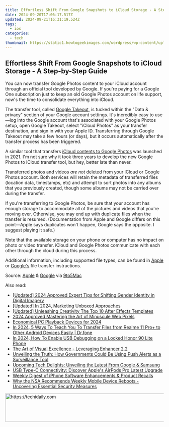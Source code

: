 ```yaml
---
title: Effortless Shift From Google Snapshots to iCloud Storage - A Step-by-Step Guide
date: 2024-09-20T17:06:17.517Z
updated: 2024-09-21T16:31:19.524Z
tags:
  - ios
categories:
  - tech
thumbnail: https://static1.howtogeekimages.com/wordpress/wp-content/uploads/2024/07/18.jpg
---
```


## Effortless Shift From Google Snapshots to iCloud Storage - A Step-by-Step Guide

You can now transfer Google Photos content to your iCloud account through an official tool developed by Google. If you're paying for a Google One subscription just to keep an old Google Photos account on life support, now's the time to consolidate everything into iCloud.

 The transfer tool, called [Google Takeout](https://takeout.google.com/takeout/transfer/custom/photos), is tucked within the "Data & privacy" section of your Google account settings. It's incredibly easy to use—log into the Google account that's associated with your Google Photos setup, open Google Takeout, select "iCloud Photos" as your transfer destination, and sign in with your Apple ID. Transferring through Google Takeout may take a few hours (or days), but it occurs automatically after the transfer process has been triggered.

 A similar tool that transfers [iCloud contents to Google Photos](https://extra-support.techidaily.com/2024-approved-praise-in-pixels-the-new-marketing-trend/) was launched in 2021\. I'm not sure why it took three years to develop the new Google Photos to iCloud transfer tool, but hey, better late than never.

 Transferred photos and videos _are not_ deleted from your iCloud or Google Photos account. Both services will retain the metadata of transferred files (location data, timestamps, etc) and attempt to sort photos into any albums that you previously created, though some albums may not be carried over during the transfer.

 If you're transferring to Google Photos, be sure that your account has enough storage to accommodate all of the pictures and videos that you're moving over. Otherwise, you may end up with duplicate files when the transfer is resumed. (Documentation from Apple and Google differs on this point—Apple says duplicates won't happen, Google says the opposite. I suggest playing it safe.)

 Note that the available storage on your phone or computer has no impact on photo or video transfer. iCloud and Google Photos communicate with each other through the cloud during this process.

 Additional information, including supported file types, can be found in [Apple](https://support.apple.com/en-us/HT213483) or [Google's](https://support.google.com/photos/answer/10502587?hl=en) file transfer instructions.

 Source: [Apple](https://support.apple.com/en-us/HT213483) & [Google](https://support.google.com/accounts/answer/9666875) via [9to5Mac](https://9to5mac.com/2024/07/10/transfer-from-google-photos-to-icloud-photos/)

<ins class="adsbygoogle"
     style="display:block"
     data-ad-format="autorelaxed"
     data-ad-client="ca-pub-7571918770474297"
     data-ad-slot="1223367746"></ins>

<ins class="adsbygoogle"
     style="display:block"
     data-ad-client="ca-pub-7571918770474297"
     data-ad-slot="8358498916"
     data-ad-format="auto"
     data-full-width-responsive="true"></ins>

<span class="atpl-alsoreadstyle">Also read:</span>
<div><ul>
<li><a href="https://instagram-video-recordings.techidaily.com/updated-2024-approved-expert-tips-for-shifting-gender-identity-in-digital-imagery/"><u>[Updated] 2024 Approved Expert Tips for Shifting Gender Identity in Digital Imagery</u></a></li>
<li><a href="https://fox-hovers.techidaily.com/updated-in-2024-marketing-unboxed-approaches/"><u>[Updated] In 2024, Marketing Unboxed Approaches</u></a></li>
<li><a href="https://some-approaches.techidaily.com/updated-unleashing-creativity-the-top-10-after-effects-templates/"><u>[Updated] Unleashing Creativity The Top 10 After Effects Templates</u></a></li>
<li><a href="https://extra-skills.techidaily.com/2024-approved-mastering-the-art-of-minuscule-web-pixels/"><u>2024 Approved Mastering the Art of Minuscule Web Pixels</u></a></li>
<li><a href="https://video-screen-grab.techidaily.com/economical-pc-playback-devices-for-2024/"><u>Economical PC Playback Devices for 2024</u></a></li>
<li><a href="https://android-transfer.techidaily.com/in-2024-5-ways-to-teach-you-to-transfer-files-from-realme-11-proplus-to-other-android-devices-easily-drfone-by-drfone-transfer-from-android-transfer-from-android/"><u>In 2024, 5 Ways To Teach You To Transfer Files from Realme 11 Pro+ to Other Android Devices Easily | Dr.fone</u></a></li>
<li><a href="https://unlock-android.techidaily.com/in-2024-how-to-enable-usb-debugging-on-a-locked-honor-90-lite-phone-by-drfone-android/"><u>In 2024, How To Enable USB Debugging on a Locked Honor 90 Lite Phone</u></a></li>
<li><a href="https://fox-hovers.techidaily.com/the-art-of-visual-excellence-leveraging-enhancer-22/"><u>The Art of Visual Excellence - Leveraging Enhancer 2.2</u></a></li>
<li><a href="https://os-tips.techidaily.com/unveiling-the-truth-how-governments-could-be-using-push-alerts-as-a-surveillance-tool/"><u>Unveiling the Truth: How Governments Could Be Using Push Alerts as a Surveillance Tool</u></a></li>
<li><a href="https://os-tips.techidaily.com/upcoming-tech-delights-unveiling-the-latest-from-google-and-samsung/"><u>Upcoming Tech Delights: Unveiling the Latest From Google & Samsung</u></a></li>
<li><a href="https://os-tips.techidaily.com/usb-type-c-connectivity-discover-apples-airpods-pro-latest-upgrade/"><u>USB Type-C Connectivity: Discover Apple's AirPods Pro Latest Upgrade</u></a></li>
<li><a href="https://os-tips.techidaily.com/weekly-digest-of-iphone-software-enhancements-and-product-recalls/"><u>Weekly Digest of iPhone Software Enhancements & Product Recalls</u></a></li>
<li><a href="https://os-tips.techidaily.com/why-the-nsa-recommends-weekly-mobile-device-reboots-uncovering-essential-security-measures/"><u>Why the NSA Recommends Weekly Mobile Device Reboots - Uncovering Essential Security Measures</u></a></li>
</ul></div>

<!-- affiliate ads begin -->
<a href="https://appsumo.8odi.net/c/5597632/2151858/7443" target="_top" id="2151858">
  <img src="//a.impactradius-go.com/display-ad/7443-2151858" border="0" alt="https://techidaily.com" width="600" height="90"/>
</a>
<img height="0" width="0" src="https://appsumo.8odi.net/i/5597632/2151858/7443" style="position:absolute;visibility:hidden;" border="0" />
<!-- affiliate ads end -->

